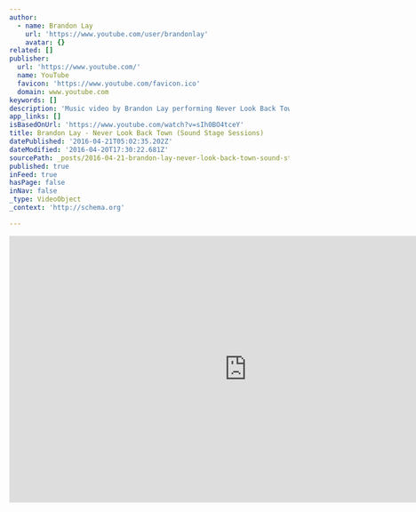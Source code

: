 ```yaml
---
author:
  - name: Brandon Lay
    url: 'https://www.youtube.com/user/brandonlay'
    avatar: {}
related: []
publisher:
  url: 'https://www.youtube.com/'
  name: YouTube
  favicon: 'https://www.youtube.com/favicon.ico'
  domain: www.youtube.com
keywords: []
description: 'Music video by Brandon Lay performing Never Look Back Town. Recorded live at Sound Stage Studios in Nashville, TN. © 2014 Video produced by Aaron Lagrone & Scott Anthony ↪ Facebook: https://www.facebook.com/brandonlayband ↪ Twitter: https://twitter.com/brandonlaymusic ↪ Instagram: brandonlaymusic www.brandonlay.com'
app_links: []
isBasedOnUrl: 'https://www.youtube.com/watch?v=sIh0BO4tceY'
title: Brandon Lay - Never Look Back Town (Sound Stage Sessions)
datePublished: '2016-04-21T05:02:35.202Z'
dateModified: '2016-04-20T17:30:22.681Z'
sourcePath: _posts/2016-04-21-brandon-lay-never-look-back-town-sound-stage-sessions.md
published: true
inFeed: true
hasPage: false
inNav: false
_type: VideoObject
_context: 'http://schema.org'

---
```

<iframe src="https://cdn.embedly.com/widgets/media.html?src=https%3A%2F%2Fwww.youtube.com%2Fembed%2FsIh0BO4tceY%3Ffeature%3Doembed&amp;url=https%3A%2F%2Fwww.youtube.com%2Fwatch%3Fv%3DsIh0BO4tceY&amp;image=https%3A%2F%2Fi.ytimg.com%2Fvi%2FsIh0BO4tceY%2Fhqdefault.jpg&amp;key=b7d04c9b404c499eba89ee7072e1c4f7&amp;type=text%2Fhtml&amp;schema=youtube" width="854" height="480" scrolling="no" frameborder="0" allowfullscreen="" style=""></iframe>